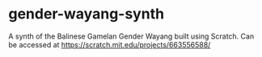 # gender-wayang-synth
A synth of the Balinese Gamelan Gender Wayang built using Scratch.
Can be accessed at https://scratch.mit.edu/projects/663556588/
